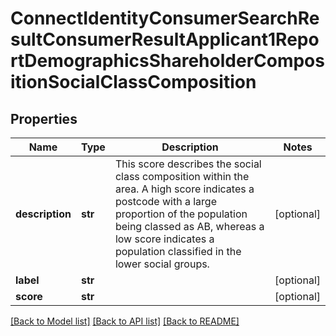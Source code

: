 # ConnectIdentityConsumerSearchResultConsumerResultApplicant1ReportDemographicsShareholderCompositionSocialClassComposition

## Properties
Name | Type | Description | Notes
------------ | ------------- | ------------- | -------------
**description** | **str** | This score describes the social class composition within the area. A high score indicates a postcode with a large proportion of the population being classed as AB, whereas a low score indicates a population classified in the lower social groups. | [optional] 
**label** | **str** |  | [optional] 
**score** | **str** |  | [optional] 

[[Back to Model list]](../README.md#documentation-for-models) [[Back to API list]](../README.md#documentation-for-api-endpoints) [[Back to README]](../README.md)

